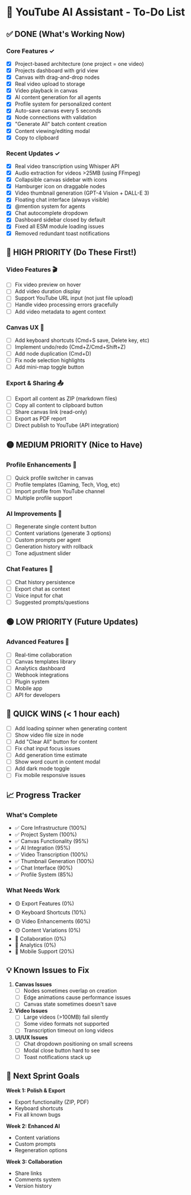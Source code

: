 # 📝 YouTube AI Assistant - To-Do List

## ✅ DONE (What's Working Now)

### Core Features ✓
- [x] Project-based architecture (one project = one video)
- [x] Projects dashboard with grid view
- [x] Canvas with drag-and-drop nodes
- [x] Real video upload to storage
- [x] Video playback in canvas
- [x] AI content generation for all agents
- [x] Profile system for personalized content
- [x] Auto-save canvas every 5 seconds
- [x] Node connections with validation
- [x] "Generate All" batch content creation
- [x] Content viewing/editing modal
- [x] Copy to clipboard

### Recent Updates ✓
- [x] Real video transcription using Whisper API
- [x] Audio extraction for videos >25MB (using FFmpeg)
- [x] Collapsible canvas sidebar with icons
- [x] Hamburger icon on draggable nodes
- [x] Video thumbnail generation (GPT-4 Vision + DALL-E 3)
- [x] Floating chat interface (always visible)
- [x] @mention system for agents
- [x] Chat autocomplete dropdown
- [x] Dashboard sidebar closed by default
- [x] Fixed all ESM module loading issues
- [x] Removed redundant toast notifications

## 🔴 HIGH PRIORITY (Do These First!)

### Video Features 🎬
- [ ] Fix video preview on hover
- [ ] Add video duration display
- [ ] Support YouTube URL input (not just file upload)
- [ ] Handle video processing errors gracefully
- [ ] Add video metadata to agent context

### Canvas UX 🎨
- [ ] Add keyboard shortcuts (Cmd+S save, Delete key, etc)
- [ ] Implement undo/redo (Cmd+Z/Cmd+Shift+Z)
- [ ] Add node duplication (Cmd+D)
- [ ] Fix node selection highlights
- [ ] Add mini-map toggle button

### Export & Sharing 📤
- [ ] Export all content as ZIP (markdown files)
- [ ] Copy all content to clipboard button
- [ ] Share canvas link (read-only)
- [ ] Export as PDF report
- [ ] Direct publish to YouTube (API integration)

## 🟡 MEDIUM PRIORITY (Nice to Have)

### Profile Enhancements 👤
- [ ] Quick profile switcher in canvas
- [ ] Profile templates (Gaming, Tech, Vlog, etc)
- [ ] Import profile from YouTube channel
- [ ] Multiple profile support

### AI Improvements 🤖
- [ ] Regenerate single content button
- [ ] Content variations (generate 3 options)
- [ ] Custom prompts per agent
- [ ] Generation history with rollback
- [ ] Tone adjustment slider

### Chat Features 💬
- [ ] Chat history persistence
- [ ] Export chat as context
- [ ] Voice input for chat
- [ ] Suggested prompts/questions

## 🟢 LOW PRIORITY (Future Updates)

### Advanced Features 🚀
- [ ] Real-time collaboration
- [ ] Canvas templates library
- [ ] Analytics dashboard
- [ ] Webhook integrations
- [ ] Plugin system
- [ ] Mobile app
- [ ] API for developers

## 🎯 QUICK WINS (< 1 hour each)

- [ ] Add loading spinner when generating content
- [ ] Show video file size in node
- [ ] Add "Clear All" button for content
- [ ] Fix chat input focus issues
- [ ] Add generation time estimate
- [ ] Show word count in content modal
- [ ] Add dark mode toggle
- [ ] Fix mobile responsive issues

## 📈 Progress Tracker

### What's Complete
- ✅ Core Infrastructure (100%)
- ✅ Project System (100%)
- ✅ Canvas Functionality (95%)
- ✅ AI Integration (95%)
- ✅ Video Transcription (100%)
- ✅ Thumbnail Generation (100%)
- ✅ Chat Interface (90%)
- ✅ Profile System (85%)

### What Needs Work
- 🟡 Export Features (0%)
- 🟡 Keyboard Shortcuts (10%)
- 🟡 Video Enhancements (60%)
- 🟡 Content Variations (0%)
- 🔴 Collaboration (0%)
- 🔴 Analytics (0%)
- 🔴 Mobile Support (20%)

## 💡 Known Issues to Fix

1. **Canvas Issues**
   - [ ] Nodes sometimes overlap on creation
   - [ ] Edge animations cause performance issues
   - [ ] Canvas state sometimes doesn't save

2. **Video Issues**
   - [ ] Large videos (>100MB) fail silently
   - [ ] Some video formats not supported
   - [ ] Transcription timeout on long videos

3. **UI/UX Issues**
   - [ ] Chat dropdown positioning on small screens
   - [ ] Modal close button hard to see
   - [ ] Toast notifications stack up

## 🚀 Next Sprint Goals

**Week 1: Polish & Export**
- Export functionality (ZIP, PDF)
- Keyboard shortcuts
- Fix all known bugs

**Week 2: Enhanced AI**
- Content variations
- Custom prompts
- Regeneration options

**Week 3: Collaboration**
- Share links
- Comments system
- Version history